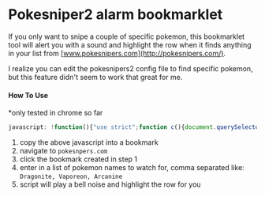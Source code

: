# Pokesniper2 alarm bookmarklet

If you only want to snipe a couple of specific pokemon, this bookmarklet tool will alert you with a sound and highlight the row when it finds anything in your list from [www.pokesnipers.com](http://pokesnipers.com/).

I realize you can edit the pokesnipers2 config file to find specific pokemon, but this feature didn't seem to work that great for me.

#### How To Use

*only tested in chrome so far

``` javascript
javascript: !function(){"use strict";function c(){document.querySelectorAll(".collection-item").forEach(function(c){var d=c.dataset.reactid;if(!(b.indexOf(d)>-1)){if(a.indexOf(c.querySelector("span.title").textContent)>-1){c.style.backgroundColor="rgba(255, 0, 0, 0.2)";var e=c.querySelector('a[href*="pokesniper2:"]');e.onclick=function(){c.style.backgroundColor="rgba(0, 8, 255, 0.2)"};var f=new Audio("http://soundjax.com/reddo/40725%5EDING1.mp3");f.play()}b.push(d)}})}function d(b,d,e,f){b.preventDefault(),document.querySelector("form textarea.list-area").value.split(",").forEach(function(b){a.push(b.trim())}),document.querySelector(".bground-removeme").remove(),setInterval(function(){c()},1e3)}function e(){var a=document.createElement("div"),b=document.createElement("div");a.classList.add("bground-removeme"),a.style.position="fixed",a.style.top="0",a.style.left="0",a.style.width="100%",a.style.height="100%",a.style.backgroundColor="rgba(100, 100, 100, 0.6)",a.style.zIndex="99999",b.style.backgroundColor="white",b.style.padding="5px",b.style.display="inline-block",b.style.position="absolute",b.style.top="45%",b.style.left="45%",b.innerHTML="<form><textarea class='list-area' placeholder='comma separated list of pokemon names'></textarea><input type='submit'></input></form>",b.querySelector("form").onsubmit=d,document.body.appendChild(a),a.appendChild(b)}var a=[],b=[];new Audio("http://soundjax.com/reddo/40725%5EDING1.mp3"),e()}();
```

1. copy the above javascript into a bookmark
2. navigate to `pokesnpers.com`
3. click the bookmark created in step 1
4. enter in a list of pokemon names to watch for, comma separated like:  `Dragonite, Vaporeon, Arcanine`
5. script will play a bell noise and highlight the row for you